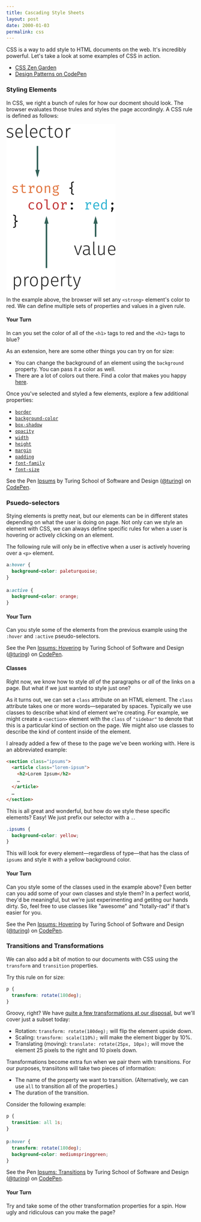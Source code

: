 ```yaml
---
title: Cascading Style Sheets
layout: post
date: 2000-01-03
permalink: css
---
```


CSS is a way to add style to HTML documents on the web. It's incredibly powerful. Let's take a look at some examples of CSS in action.

- [CSS Zen Garden](http://www.csszengarden.com)
- [Design Patterns on CodePen](http://codepen.io/patterns/)

### Styling Elements

In CSS, we right a bunch of rules for how our docment should look. The browser evaluates those trules and styles the page accordingly. A CSS rule is defined as follows:

![Anatomy of a CSS Selector](/images/css-rule.png)

In the example above, the browser will set any `<strong>` element's color to red. We can define multiple sets of properties and values in a given rule.

#### Your Turn

In can you set the color of all of the `<h1>` tags to red and the `<h2>` tags to blue?

As an extension, here are some other things you can try on for size:

- You can change the background of an element using the `background` property. You can pass it a color as well.
- There are a lot of colors out there. Find a color that makes you happy [here](http://colours.neilorangepeel.com).

Once you've selected and styled a few elements, explore a few additional properties:

- [`border`](https://developer.mozilla.org/en-US/docs/Web/CSS/border)
- [`background-color`](https://developer.mozilla.org/en-US/docs/Web/CSS/background-color)
- [`box-shadow`](https://developer.mozilla.org/en-US/docs/Web/CSS/box-shadow)
- [`opacity`](https://developer.mozilla.org/en-US/docs/Web/CSS/opacity)
- [`width`](https://developer.mozilla.org/en-US/docs/Web/CSS/width)
- [`height`](https://developer.mozilla.org/en-US/docs/Web/CSS/height)
- [`margin`](https://developer.mozilla.org/en-US/docs/Web/CSS/margin)
- [`padding`](https://developer.mozilla.org/en-US/docs/Web/CSS/padding)
- [`font-family`](https://developer.mozilla.org/en-US/docs/Web/CSS/font-family)
- [`font-size`](https://developer.mozilla.org/en-US/docs/Web/CSS/font-size)

<p data-height="300" data-theme-id="23788" data-slug-hash="gMaVam" data-default-tab="css,result" data-user="turing" data-embed-version="2" class="codepen">See the Pen <a href="http://codepen.io/team/turing/pen/gMaVam/">Ipsums</a> by Turing School of Software and Design (<a href="http://codepen.io/turing">@turing</a>) on <a href="http://codepen.io">CodePen</a>.</p>

### Psuedo-selectors

Stying elements is pretty neat, but our elements can be in different states depending on what the user is doing on page. Not only can we style an element with CSS, we can always define specific rules for when a user is hovering or actively clicking on an element.

The following rule will only be in effective when a user is actively hovering over a `<p>` element.

```css
a:hover {
  background-color: paleturquoise;
}

a:active {
  background-color: orange;
}
```

#### Your Turn

Can you style some of the elements from the previous example using the `:hover` and `:active` pseudo-selectors.

<p data-height="300" data-theme-id="23788" data-slug-hash="RRWXVp" data-default-tab="css,result" data-user="turing" data-embed-version="2" data-editable="true" class="codepen">See the Pen <a href="http://codepen.io/team/turing/pen/RRWXVp/">Ipsums: Hovering</a> by Turing School of Software and Design (<a href="http://codepen.io/turing">@turing</a>) on <a href="http://codepen.io">CodePen</a>.</p>

#### Classes

Right now, we know how to style _all_ of the paragraphs or _all_ of the links on a page. But what if we just wanted to style just one?

As it turns out, we can set a `class` attribute on an HTML element. The `class` attribute takes one or more words—separated by spaces. Typically we use classes to describe what kind of element we're creating. For example, we might create a `<section>` element with the `class` of `"sidebar"` to denote that this is a particular kind of section on the page. We might also use classes to describe the kind of content inside of the element.

I already added a few of these to the page we've been working with. Here is an abbreviated example:

```html
<section class="ipsums">
  <article class="lorem-ipsum">
    <h2>Lorem Ipsum</h2>
    …
  </article>
  …
</section>
```

This is all great and wonderful, but how do we style these specific elements? Easy! We just prefix our selector with a `.`.

```css
.ipsums {
  background-color: yellow;
}
```

This will look for every element—regardless of type—that has the class of `ipsums` and style it with a yellow background color.

#### Your Turn

Can you style some of the classes used in the example above? Even better can you add some of your own classes and style them? In a perfect world, they'd be meaningful, but we're just experimenting and getitng our hands dirty. So, feel free to use classes like "awesome" and "totally-rad" if that's easier for you.

<p data-height="300" data-theme-id="23788" data-slug-hash="RRWXVp" data-default-tab="css,result" data-user="turing" data-embed-version="2" data-editable="true" class="codepen">See the Pen <a href="http://codepen.io/team/turing/pen/RRWXVp/">Ipsums: Hovering</a> by Turing School of Software and Design (<a href="http://codepen.io/turing">@turing</a>) on <a href="http://codepen.io">CodePen</a>.</p>

### Transitions and Transformations

We can also add a bit of motion to our documents with CSS using the `transform` and `transition` properties.

Try this rule on for size:

```css
p {
  transform: rotate(180deg);
}
```

Groovy, right? We have [quite a few transformations at our disposal](https://developer.mozilla.org/en-US/docs/Web/CSS/transform), but we'll cover just a subset today:

- Rotation: `transform: rotate(180deg);` will flip the element upside down.
- Scaling: `transform: scale(110%);` will make the element bigger by 10%.
- Translating (moving): `translate: rotate(25px, 10px);` will move the element 25 pixels to the right and 10 pixels down.

Transformations become extra fun when we pair them with transitions. For our purposes, transiitons will take two pieces of information:

- The name of the property we want to transition. (Alternatively, we can use `all` to transition all of the properties.)
- The duration of the transition.

Consider the following example:

```css
p {
  transition: all 1s;
}

p:hover {
  transform: rotate(180deg);
  background-color: mediumspringgreen;
}
```

<p data-height="300" data-theme-id="23788" data-slug-hash="ezpqbY" data-default-tab="css,result" data-user="turing" data-embed-version="2" data-editable="true" class="codepen">See the Pen <a href="http://codepen.io/team/turing/pen/ezpqbY/">Ipsums: Transitions</a> by Turing School of Software and Design (<a href="http://codepen.io/turing">@turing</a>) on <a href="http://codepen.io">CodePen</a>.</p>

#### Your Turn

Try and take some of the other transformation properties for a spin. How ugly and ridiculous can you make the page?
